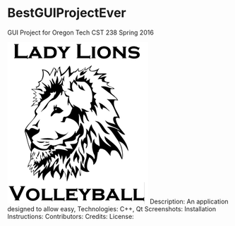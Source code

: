 # BestGUIProjectEver
GUI Project for Oregon Tech CST 238 Spring 2016

![Alt text](https://github.com/emma4thompson/BestGUIProjectEver/blob/master/logo.png)
Description: An application designed to allow easy, 
Technologies: C++, Qt
Screenshots:
Installation Instructions:
Contributors:
Credits:
License:
